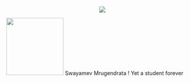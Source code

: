 ###

<p align="center">
  <img src="https://capsule-render.vercel.app/api?text=Hey There!type=venom&color=auto&height=300&section=header&text=capsule%20render&fontSize=90" />
</p>

<img height="150" src="https://media1.tenor.com/m/JVq0_voFNmIAAAAd/lion.gif"/>
Swayamev Mrugendrata ! Yet a student forever

